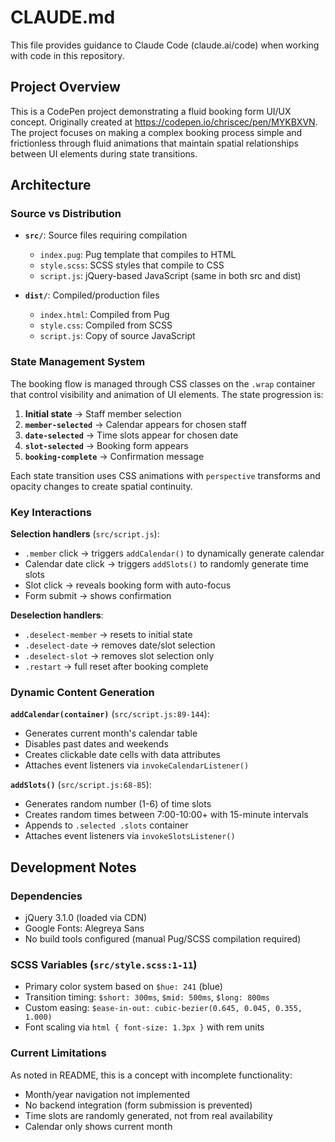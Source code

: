 # CLAUDE.md

This file provides guidance to Claude Code (claude.ai/code) when working with code in this repository.

## Project Overview

This is a CodePen project demonstrating a fluid booking form UI/UX concept. Originally created at https://codepen.io/chriscec/pen/MYKBXVN. The project focuses on making a complex booking process simple and frictionless through fluid animations that maintain spatial relationships between UI elements during state transitions.

## Architecture

### Source vs Distribution

- **`src/`**: Source files requiring compilation
  - `index.pug`: Pug template that compiles to HTML
  - `style.scss`: SCSS styles that compile to CSS
  - `script.js`: jQuery-based JavaScript (same in both src and dist)

- **`dist/`**: Compiled/production files
  - `index.html`: Compiled from Pug
  - `style.css`: Compiled from SCSS
  - `script.js`: Copy of source JavaScript

### State Management System

The booking flow is managed through CSS classes on the `.wrap` container that control visibility and animation of UI elements. The state progression is:

1. **Initial state** → Staff member selection
2. **`member-selected`** → Calendar appears for chosen staff
3. **`date-selected`** → Time slots appear for chosen date
4. **`slot-selected`** → Booking form appears
5. **`booking-complete`** → Confirmation message

Each state transition uses CSS animations with `perspective` transforms and opacity changes to create spatial continuity.

### Key Interactions

**Selection handlers** (`src/script.js`):
- `.member` click → triggers `addCalendar()` to dynamically generate calendar
- Calendar date click → triggers `addSlots()` to randomly generate time slots
- Slot click → reveals booking form with auto-focus
- Form submit → shows confirmation

**Deselection handlers**:
- `.deselect-member` → resets to initial state
- `.deselect-date` → removes date/slot selection
- `.deselect-slot` → removes slot selection only
- `.restart` → full reset after booking complete

### Dynamic Content Generation

**`addCalendar(container)`** (`src/script.js:89-144`):
- Generates current month's calendar table
- Disables past dates and weekends
- Creates clickable date cells with data attributes
- Attaches event listeners via `invokeCalendarListener()`

**`addSlots()`** (`src/script.js:68-85`):
- Generates random number (1-6) of time slots
- Creates random times between 7:00-10:00+ with 15-minute intervals
- Appends to `.selected .slots` container
- Attaches event listeners via `invokeSlotsListener()`

## Development Notes

### Dependencies

- jQuery 3.1.0 (loaded via CDN)
- Google Fonts: Alegreya Sans
- No build tools configured (manual Pug/SCSS compilation required)

### SCSS Variables (`src/style.scss:1-11`)

- Primary color system based on `$hue: 241` (blue)
- Transition timing: `$short: 300ms`, `$mid: 500ms`, `$long: 800ms`
- Custom easing: `$ease-in-out: cubic-bezier(0.645, 0.045, 0.355, 1.000)`
- Font scaling via `html { font-size: 1.3px }` with rem units

### Current Limitations

As noted in README, this is a concept with incomplete functionality:
- Month/year navigation not implemented
- No backend integration (form submission is prevented)
- Time slots are randomly generated, not from real availability
- Calendar only shows current month
